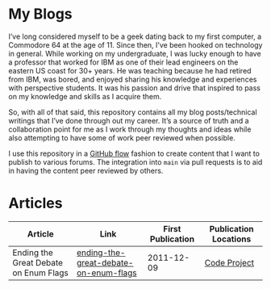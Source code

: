 # My Blogs
I’ve long considered myself to be a geek dating back to my first computer, a Commodore 64 at the age of 11.
Since then, I’ve been hooked on technology in general.
While working on my undergraduate, I was lucky enough to have a professor that worked for IBM as one of their lead engineers on the eastern US coast for 30+ years.
He was teaching because he had retired from IBM, was bored, and enjoyed sharing his knowledge and experiences with perspective students.
It was his passion and drive that inspired to pass on my knowledge and skills as I acquire them.

So, with all of that said, this repository contains all my blog posts/technical writings that I’ve done through out my career.
It’s a source of truth and a collaboration point for me as I work through my thoughts and ideas while also attempting to have some of work peer reviewed when possible.

I use this repository in a [GitHub flow][github-flow] fashion to create content that I want to publish to various forums.
The integration into `main` via pull requests is to aid in having the content peer reviewed by others.

# Articles
<!-- ###ARTICLE_TABLE### -->
| Article                               | Link                                                                           | First Publication | Publication Locations                                             |
| ------------------------------------- | ------------------------------------------------------------------------------ | ----------------- | ----------------------------------------------------------------- |
| Ending the Great Debate on Enum Flags | [ending-the-great-debate-on-enum-flags][ending-the-great-debate-on-enum-flags] | 2011-12-09        | [Code Project][ending-the-great-debate-on-enum-flags-codeproject] |
<!-- ###ARTICLE_TABLE### -->

<!-- URLs -->
[github-flow]: https://guides.github.com/introduction/flow/

<!-- ending-the-great-debate-on-enum-flags -->
[ending-the-great-debate-on-enum-flags]: ./ending-the-great-debate-on-enum-flags/README.md
[ending-the-great-debate-on-enum-flags-codeproject]: https://www.codeproject.com/Articles/396851/Ending-the-Great-Debate-on-Enum-Flags
